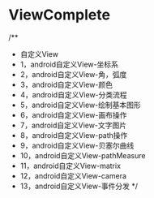 # ViewComplete
/**
 * 自定义View
 * 1，android自定义View-坐标系
 * 2，android自定义View-角，弧度
 * 3，android自定义View-颜色
 * 4，android自定义View-分类流程
 * 5，android自定义View-绘制基本图形
 * 6，android自定义View-画布操作
 * 7，android自定义View-文字图片
 * 8，android自定义View-path操作
 * 9，android自定义View-贝塞尔曲线
 * 10，android自定义View-pathMeasure
 * 11，android自定义View-matrix
 * 12，android自定义View-camera
 * 13，android自定义View-事件分发
 */
